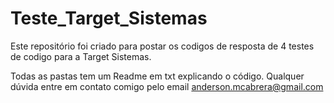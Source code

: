 # Teste_Target_Sistemas
Este repositório foi criado para postar os codigos de resposta de 4 testes de codigo para a Target Sistemas. <br>

Todas as pastas tem um Readme em txt explicando o código.
Qualquer dúvida entre em contato comigo pelo email anderson.mcabrera@gmail.com
